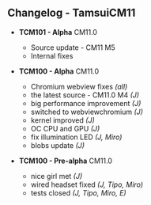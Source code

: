 ## Changelog - TamsuiCM11

- **TCM101 - Alpha**
CM11.0
  - Source update - CM11 M5
  - Internal fixes

- **TCM100 - Alpha**
CM11.0
  - Chromium webview fixes *(all)*
  - the latest source - CM11.0 M4  *(J)*
  - big performance improvement *(J)*
  - switched to webviewchromium *(J)*
  - kernel improved *(J)*
  - OC CPU and GPU *(J)*
  - fix illumination LED *(J, Miro)*
  - blobs update *(J)*

- **TCM100 - Pre-alpha**
CM11.0
  - nice girl met *(J)*
  - wired headset fixed *(J, Tipo, Miro)*
  - tests closed *(J, Tipo, Miro, E)*